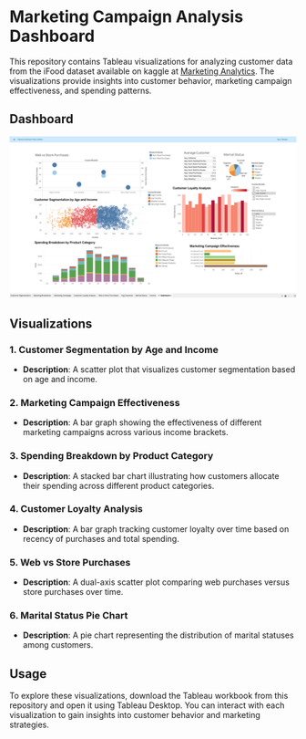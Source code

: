 # Marketing Campaign Analysis Dashboard

This repository contains Tableau visualizations for analyzing customer data from the iFood dataset available on kaggle at [Marketing Analytics](https://www.kaggle.com/datasets/jackdaoud/marketing-data). The visualizations provide insights into customer behavior, marketing campaign effectiveness, and spending patterns.

## Dashboard

![Dashboard Screenshot](/Dashboard.png)

## Visualizations

### 1. Customer Segmentation by Age and Income
- **Description**: A scatter plot that visualizes customer segmentation based on age and income. 

### 2. Marketing Campaign Effectiveness 
- **Description**: A bar graph showing the effectiveness of different marketing campaigns across various income brackets.

### 3. Spending Breakdown by Product Category 
- **Description**: A stacked bar chart illustrating how customers allocate their spending across different product categories.

### 4. Customer Loyalty Analysis 
- **Description**: A bar graph tracking customer loyalty over time based on recency of purchases and total spending.

### 5. Web vs Store Purchases 
- **Description**: A dual-axis scatter plot comparing web purchases versus store purchases over time.

### 6. Marital Status Pie Chart
- **Description**: A pie chart representing the distribution of marital statuses among customers.

## Usage

To explore these visualizations, download the Tableau workbook from this repository and open it using Tableau Desktop. You can interact with each visualization to gain insights into customer behavior and marketing strategies.




